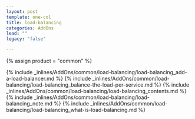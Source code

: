 ```yaml
---
layout: post
template: one-col
title: load-balancing
categories: AddOns
lead: ""
legacy: "false"

---
```

{% assign product = "common" %}

{% include _inlines/AddOns/common/load-balancing/load-balancing_add-a-load-balancer.md %}
{% include _inlines/AddOns/common/load-balancing/load-balancing_balance-the-load-per-service.md %}
{% include _inlines/AddOns/common/load-balancing/load-balancing_contents.md %}
{% include _inlines/AddOns/common/load-balancing/load-balancing_note.md %}
{% include _inlines/AddOns/common/load-balancing/load-balancing_what-is-load-balancing.md %}
